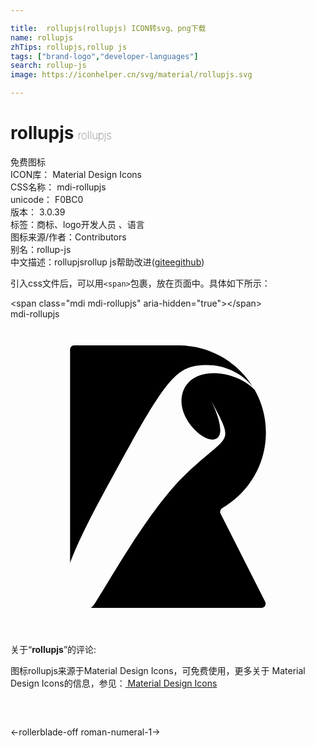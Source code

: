```yaml
---

title:  rollupjs(rollupjs) ICON转svg、png下载
name: rollupjs
zhTips: rollupjs,rollup js
tags: ["brand-logo","developer-languages"]
search: rollup-js
image: https://iconhelper.cn/svg/material/rollupjs.svg

---
```


# rollupjs  <small style="font-size: 60%;font-weight: 100">rollupjs</small>


<div class="detail-page">
<p>
<span><span class="badge-success badge">免费图标</span> </span>
<br/>
<span>
ICON库：
<span class="badge-secondary badge">Material Design Icons</span> 
</span>
<br/>
<span>
CSS名称：
<span class="badge-secondary badge">mdi-rollupjs</span> 
</span>
<br/>
<span>
unicode：
<span class="badge-secondary badge">F0BC0</span> 
<copy-btn content='F0BC0' btn-title=""></copy-btn>
<copy-btn :content='String.fromCodePoint(parseInt("F0BC0", 16))' btn-title="复制U"></copy-btn>
</span>
<br/>
<span>
版本：
<span class="badge-secondary badge">3.0.39</span> 
</span><br/><span>标签：<span class="badge-light badge"><router-link to="/tags/brand-logo.html">商标、logo</router-link></span><span class="badge-light badge"><router-link to="/tags/developer-languages.html">开发人员 、语言</router-link></span></span>
<br/>
<span>图标来源/作者：<span class="badge-light badge">Contributors</span></span> 
<br/>
<span>别名：<span class="badge-light badge">rollup-js</span></span><br/><span class="zh-detail">中文描述：<span class="badge-primary badge">rollupjs</span><span class="badge-primary badge">rollup js</span><span class="help-link"><span>帮助改进</span>(<a href="https://gitee.com/liuwave/icon-helper/edit/master/json/material/rollupjs.json" target="_blank" rel="noopener noreferrer">gitee</a><a href="https://github.com/liuwave/icon-helper/edit/master/json/material/rollupjs.json" target="_blank" rel="noopener noreferrer">github</a></span>)</span><br/>
</p>
</div>
<div class="alert alert-dark">
  <i class="mdi mdi-rollupjs mdi-48px"></i>
  <i class="mdi mdi-rollupjs mdi-36px"></i>
  <i class="mdi mdi-rollupjs mdi-24px"></i>
  <i class="mdi mdi-rollupjs mdi-18px"></i>
</div>
<div>
  <p>引入css文件后，可以用<code>&lt;span&gt;</code>包裹，放在页面中。具体如下所示：    
  </p>
  <div class="alert alert-primary" style="font-size: 14px">
    &lt;span class="mdi mdi-rollupjs" aria-hidden="true"&gt;&lt;/span&gt;
    <copy-btn content='<span class="mdi mdi-rollupjs" aria-hidden="true"></span>'></copy-btn>
  </div>
  <div class="alert alert-secondary">
    <i class="mdi mdi-rollupjs"
    style="font-size: 24px"
    aria-hidden="true"></i> mdi-rollupjs
    <copy-btn content="mdi-rollupjs" btn-title="复制图标名称"></copy-btn>
  </div>
</div>
<div id="svg" class="svg-wrap">
<svg xmlns="http://www.w3.org/2000/svg" viewBox="0 0 24 24"><path d="M19.46,8.64C19.46,11.11 18.11,13.26 16.12,14.4C16,14.5 15.93,14.66 16,14.81L19.41,21.55C19.5,21.76 19.36,22 19.13,22H6.1L6.17,21.96C6.66,21.68 10.06,14.97 13.38,11.79C16.7,8.61 17.12,9.67 15.29,6.21C15.29,6.21 16.7,8.96 15.5,9.17C14.56,9.34 12.4,7.25 13.2,5.37C14,3.53 17.15,3.88 18.6,5.38C19.15,6.34 19.46,7.45 19.46,8.64M7.16,13.13C5.84,15.56 5,17.33 4.54,18.57V2.31C4.54,2.14 4.68,2 4.85,2H12.92C15.26,2.04 17.31,3.28 18.46,5.15C17.62,4.1 16.3,3.5 15,3.5C12.53,3.5 11.91,4.4 7.16,13.13Z" /></svg>
</div>
<detail full-name='mdi-rollupjs'></detail>
<div class="icon-detail__container">
<p>关于“<b>rollupjs</b>”的评论:</p>
</div>
<Vssue title="关于“rollupjs”的评论" />    
<div><p>图标rollupjs来源于Material Design Icons，可免费使用，更多关于 Material Design Icons的信息，参见：<a target="_blank" href="https://iconhelper.cn/material.html"> Material Design Icons</a>
</p></div>

<div style="padding:2rem 0 " class="page-nav"><p class="inner"><span class="prev">←<router-link to="/icon/rollerblade-off.html">rollerblade-off</router-link></span> <span class="next"><router-link to="/icon/roman-numeral-1.html">roman-numeral-1</router-link>→</span></p></div>

